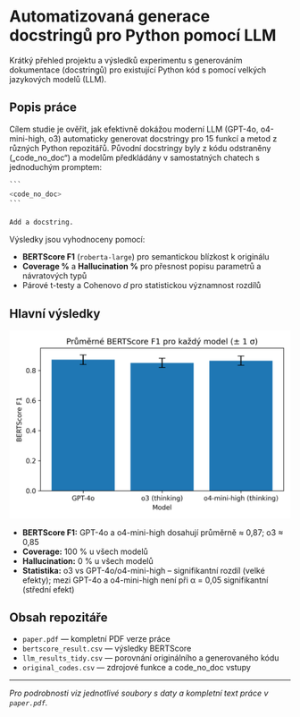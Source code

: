 # Automatizovaná generace docstringů pro Python pomocí LLM

Krátký přehled projektu a výsledků experimentu s generováním dokumentace (docstringů) pro existující Python kód s pomocí velkých jazykových modelů (LLM).

## Popis práce
Cílem studie je ověřit, jak efektivně dokážou moderní LLM (GPT-4o, o4-mini-high, o3) automaticky generovat docstringy pro 15 funkcí a metod z různých Python repozitářů. Původní docstringy byly z kódu odstraněny („code_no_doc“) a modelům předkládány v samostatných chatech s jednoduchým promptem:
````python
```
<code_no_doc>
```

Add a docstring.
````

Výsledky jsou vyhodnoceny pomocí:
- **BERTScore F1** (`roberta-large`) pro semantickou blízkost k originálu  
- **Coverage %** a **Hallucination %** pro přesnost popisu parametrů a návratových typů  
- Párové t-testy a Cohenovo $d$ pro statistickou významnost rozdílů

## Hlavní výsledky
![Průměrné BERTScore F1 pro každý model (± 1 σ)](figures/bertscore_plot.png)
- **BERTScore F1:** GPT-4o a o4-mini-high dosahují průměrně ≈ 0,87; o3 ≈ 0,85  
- **Coverage:** 100 % u všech modelů  
- **Hallucination:** 0 % u všech modelů  
- **Statistika:** o3 vs GPT-4o/o4-mini-high – signifikantní rozdíl (velké efekty); mezi GPT-4o a o4-mini-high není při α = 0,05 signifikantní (střední efekt)

## Obsah repozitáře
- `paper.pdf` — kompletní PDF verze práce  
- `bertscore_result.csv` — výsledky BERTScore
- `llm_results_tidy.csv` — porovnání originálního a generovaného kódu
- `original_codes.csv` — zdrojové funkce a code_no_doc vstupy

---

*Pro podrobnosti viz jednotlivé soubory s daty a kompletní text práce v `paper.pdf`.*


